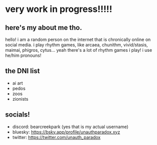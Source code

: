 # very work in progress!!!!!
## here's my about me tho.
hello! i am a random person on the internet that is chronically online on social media.
i play rhythm games, like arcaea, chunithm, vivid/stasis, maimai, phigros, cytus... yeah there's a lot of rhythm games i play!
i use he/him pronouns!
## the DNI list
- ai art
- pedos
- zoos
- zionists
## socials!
- discord: bearcreekpark (yes that is my actual username)
- bluesky: https://bsky.app/profile/unauthparadox.xyz
- twitter: https://twitter.com/unauth_paradox
